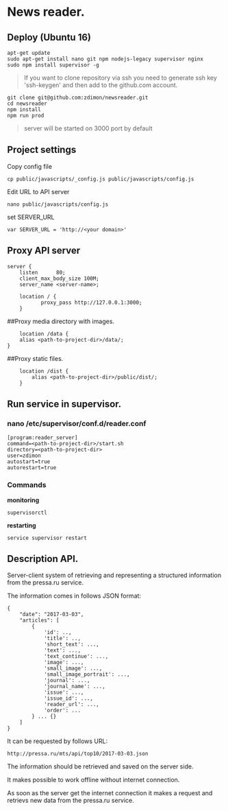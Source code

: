 # News reader.

## Deploy (Ubuntu 16)


    apt-get update
    sudo apt-get install nano git npm nodejs-legacy supervisor nginx
    sudo npm install supervisor -g


> If you want to clone repository via ssh you need to generate ssh key 'ssh-keygen' and then add to the github.com account.

    git clone git@github.com:zdimon/newsreader.git
    cd newsreader
    npm install
    npm run prod

> server will be started on 3000 port by default

## Project settings

Copy config file

    cp public/javascripts/_config.js public/javascripts/config.js

Edit URL to API server

    nano public/javascripts/config.js

set SERVER_URL

    var SERVER_URL = 'http://<your domain>'

## Proxy API server


    server {
        listen      80;
        client_max_body_size 100M;
        server_name <server-name>;

        location / {
               proxy_pass http://127.0.0.1:3000;
        }

##Proxy media directory with images.

        location /data {
        alias <path-to-project-dir>/data/;
    }   

##Proxy static files.

        location /dist {
            alias <path-to-project-dir>/public/dist/;
        }



## Run service in supervisor.

### nano /etc/supervisor/conf.d/reader.conf

    [program:reader_server]
    command=<path-to-project-dir>/start.sh
    directory=<path-to-project-dir>
    user=zdimon
    autostart=true
    autorestart=true


### Commands

**monitoring**

    supervisorctl

**restarting**

    service supervisor restart


## Description API.


Server-client system of retrieving and representing a structured information from the pressa.ru service.

The information comes in follows JSON format:



    {
        "date": "2017-03-03",
        "articles": [
            {
                'id': ..,
                'title': ..,
                'short_text': ...,
                'text': ...,
                'text_continue': ...,
                'image': ...,
                'small_image': ...,
                'small_image_portrait': ...,
                'journal': ...,
                'journal_name': ...,
                'issue': ...,
                'issue_id': ...,
                'reader_url': ...,
                'order': ...
            } ... {}
        ]
    }

It can be requested by follows URL:

    http://pressa.ru/mts/api/top10/2017-03-03.json

The information should be retrieved and saved on the server side.

It makes possible to work offline without internet connection.

As soon as the server get the internet connection it makes a request and retrievs new data from the pressa.ru service.
